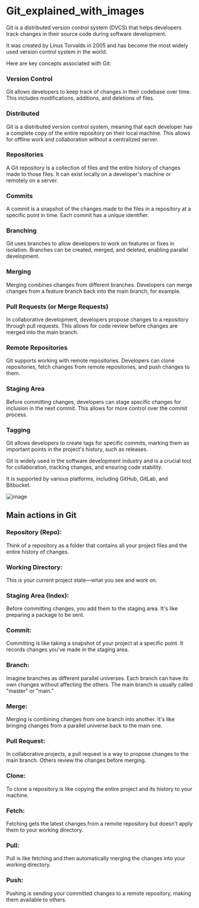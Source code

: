 # Git_explained_with_images
Git is a distributed version control system (DVCS) that helps developers track changes in their source code during software development. 

It was created by Linus Torvalds in 2005 and has become the most widely used version control system in the world.

Here are key concepts associated with Git:

### Version Control

Git allows developers to keep track of changes in their codebase over time. This includes modifications, additions, and deletions of files.

### Distributed

Git is a distributed version control system, meaning that each developer has a complete copy of the entire repository on their local machine. This allows for offline work and collaboration without a centralized server.

### Repositories

A Git repository is a collection of files and the entire history of changes made to those files. It can exist locally on a developer's machine or remotely on a server.

### Commits

A commit is a snapshot of the changes made to the files in a repository at a specific point in time. Each commit has a unique identifier.

### Branching

Git uses branches to allow developers to work on features or fixes in isolation. Branches can be created, merged, and deleted, enabling parallel development.

### Merging

Merging combines changes from different branches. Developers can merge changes from a feature branch back into the main branch, for example.

### Pull Requests (or Merge Requests)

In collaborative development, developers propose changes to a repository through pull requests. This allows for code review before changes are merged into the main branch.

### Remote Repositories

Git supports working with remote repositories. Developers can clone repositories, fetch changes from remote repositories, and push changes to them.

### Staging Area

Before committing changes, developers can stage specific changes for inclusion in the next commit. This allows for more control over the commit process.

### Tagging

Git allows developers to create tags for specific commits, marking them as important points in the project's history, such as releases.

Git is widely used in the software development industry and is a crucial tool for collaboration, tracking changes, and ensuring code stability. 

It is supported by various platforms, including GitHub, GitLab, and Bitbucket.

![image](https://github.com/luiscoco/Git_explained_with_images/assets/32194879/f3376228-5f35-41ec-a45e-1bc74c779fb9)


## Main actions in Git

### Repository (Repo):

Think of a repository as a folder that contains all your project files and the entire history of changes.

### Working Directory:

This is your current project state—what you see and work on.

### Staging Area (Index):

Before committing changes, you add them to the staging area. It's like preparing a package to be sent.

### Commit:

Committing is like taking a snapshot of your project at a specific point. It records changes you've made in the staging area.

### Branch:

Imagine branches as different parallel universes. Each branch can have its own changes without affecting the others. The main branch is usually called "master" or "main."

### Merge:

Merging is combining changes from one branch into another. It's like bringing changes from a parallel universe back to the main one.

### Pull Request:

In collaborative projects, a pull request is a way to propose changes to the main branch. Others review the changes before merging.

### Clone:

To clone a repository is like copying the entire project and its history to your machine.

### Fetch:

Fetching gets the latest changes from a remote repository but doesn't apply them to your working directory.

### Pull:

Pull is like fetching and then automatically merging the changes into your working directory.

### Push:

Pushing is sending your committed changes to a remote repository, making them available to others.

